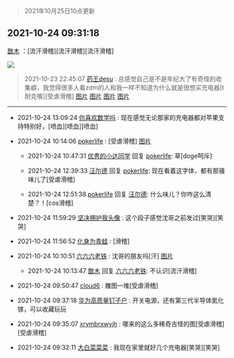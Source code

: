 > 2021年10月25日10点更新
<link rel="stylesheet" href="https://cdn.jsdelivr.net/gh/taotie6/sampleJSON@main/css/photo_show.css">
<meta name="referrer" content="no-referrer" />


 ## 2021-10-24 09:31:18 

 [㪚木](https://www.coolapk.com/feed/30908774?shareKey=OWQ3MTYwYzUwNDkyNjE3NGJiM2M~) ：[流汗滑稽][流汗滑稽][流汗滑稽] 

<div class="album">
<img class="img-item" src="http://image.coolapk.com/feed/2021/1024/09/1081091_e61795a8_9077_1575@1080x1119.png" />
</div>

> 2021-10-23 22:45:07 
> [药王desu](https://www.coolapk.com/feed/30902881?shareKey=Y2M4MWY3MWQ3MzE5NjE3NGJiM2M~) : 总感觉自己是不是年纪大了有奇怪的收集癖，我觉得很多人看zdm的人和我一样不知道为什么就是很想买充电器[t耐克嘴][受虐滑稽] 
[图片](http://image.coolapk.com/feed/2021/1023/22/635383_0303_4836@1170x2532.jpg)
[图片](http://image.coolapk.com/feed/2021/1023/22/635383_0305_2921@2400x2400.jpg)
[图片](http://image.coolapk.com/feed/2021/1023/22/635383_0303_7642@2400x2400.jpg)
[图片](http://image.coolapk.com/feed/2021/1023/22/635383_0303_7926@2400x2400.jpg)

 ------- 

- 2021-10-24 13:09:24 [你喜欢数学吗](uid=3533876) : 现在感觉无论那家的充电器都对苹果支持特别好，[喷血][喷血][喷血] 

- 2021-10-24 10:14:06 [pokerlife](uid=575409) : [受虐滑稽] [图片](http://image.coolapk.com/feed/2021/1024/10/575409_9946eb65_1644_3723@480x480.jpeg)

    - 2021-10-24 10:47:31 [优秀的小达同学](uid=3114536) 回复 [pokerlife](uid=575409): 草[doge呵斥] 

    - 2021-10-24 12:39:33 [汪尔德](uid=1595236) 回复 [pokerlife](uid=575409): 现在看着这字体，都有那骚味儿了[受虐滑稽] 

    - 2021-10-24 12:51:38 [pokerlife](uid=575409) 回复 [汪尔德](uid=1595236): 什么味儿？你咋这么清楚？！[cos滑稽] 

- 2021-10-24 11:59:29 [坚决拥护我头像](uid=1738203) : 这个段子感觉沈哥之前发过[笑哭][笑哭] 

- 2021-10-24 11:56:52 [化身为青蛙](uid=1209189) : [滑稽] 

- 2021-10-24 10:10:51 [六六六老铁](uid=1165265) : 沈哥的朋友吗[汗] [图片](http://image.coolapk.com/feed/2021/1024/10/1165265_1f1fc86d_1450_5219@1080x1106.jpeg)

    - 2021-10-24 10:13:47 [㪚木](uid=1081091) 回复 [六六六老铁](uid=1165265): 不认识[流汗滑稽] 

- 2021-10-24 09:50:47 [cloud6](uid=852635) : 雕图一堆[受虐滑稽] 

- 2021-10-24 09:37:18 [华为高质量钉子户](uid=680794) : 开关电源，还有第三代半导体氮化镓，可以收藏玩玩 

- 2021-10-24 09:35:07 [xrymbrxwyjh](uid=1710564) : 哪来的这么多稀奇古怪的图[受虐滑稽][受虐滑稽] 

- 2021-10-24 09:32:11 [大白菜菜菜](uid=2081020) : 我现在家里就好几个充电器[笑哭][笑哭] 

